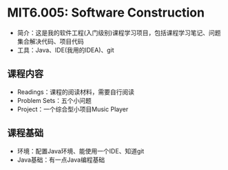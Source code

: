 # MIT6.005: Software Construction
- 简介：这是我的软件工程(入门级别)课程学习项目，包括课程学习笔记、问题集合解决代码、项目代码
- 工具：Java、IDE(我用的IDEA)、git

## 课程内容
- Readings：课程的阅读材料，需要自行阅读
- Problem Sets：五个小问题
- Project：一个综合型小项目Music Player

## 课程基础
- 环境：配置Java环境、能使用一个IDE、知道git
- Java基础：有一点Java编程基础